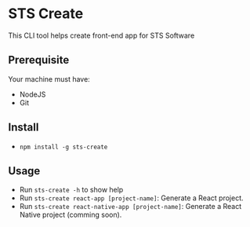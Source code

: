 # STS Create

This CLI tool helps create front-end app for STS Software

## Prerequisite
Your machine must have:
* NodeJS
* Git

## Install
* `npm install -g sts-create`

## Usage
* Run `sts-create -h` to show help
* Run `sts-create react-app [project-name]`: Generate a React project.
* Run `sts-create react-native-app [project-name]`: Generate a React Native project (comming soon).